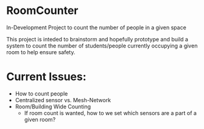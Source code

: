 # RoomCounter
In-Development Project to count the number of people in a given space


This project is inteded to brainstorm and hopefully prototype and build a system to count the number of students/people currently occupying a given room to help ensure safety. 

# Current Issues:
* How to count people
* Centralized sensor vs. Mesh-Network
* Room/Building Wide Counting
  * If room count is wanted, how to we set which sensors are a part of a given room?
 
